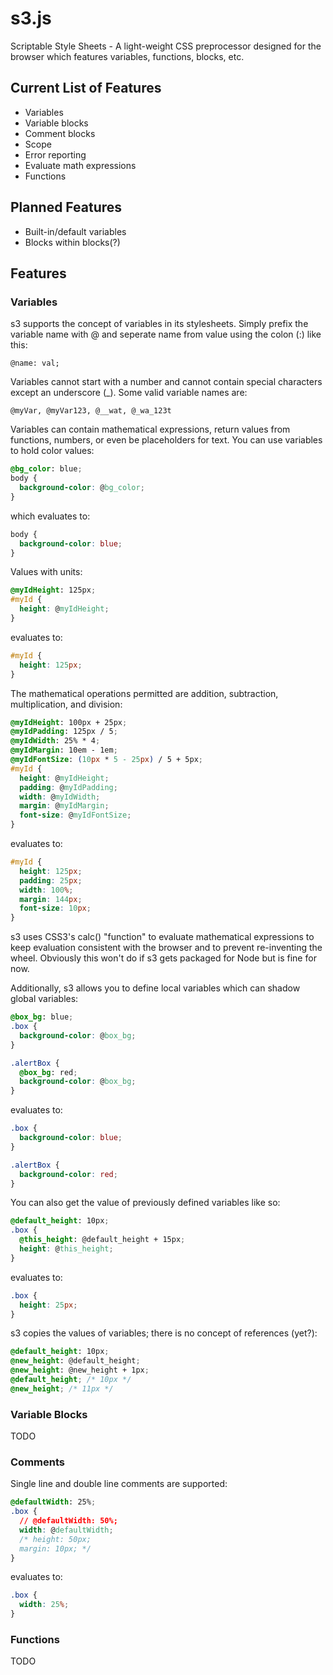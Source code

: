 s3.js
=====

Scriptable Style Sheets - A light-weight CSS preprocessor designed for the browser which features variables, functions, blocks, etc.

## Current List of Features
- Variables
- Variable blocks
- Comment blocks
- Scope
- Error reporting
- Evaluate math expressions
- Functions

## Planned Features
- Built-in/default variables
- Blocks within blocks(?)

## Features
### Variables
s3 supports the concept of variables in its stylesheets. Simply prefix the variable name with @ and seperate name from value using the colon (:) like this:
```
@name: val;
```
Variables cannot start with a number and cannot contain special characters except an underscore (_). Some valid variable names are:
```
@myVar, @myVar123, @__wat, @_wa_123t
```
Variables can contain mathematical expressions, return values from functions, numbers, or even be placeholders for text. You can use variables to hold color values:
```css
@bg_color: blue;
body {
  background-color: @bg_color;
}
```
which evaluates to:
```css
body {
  background-color: blue;
}
```
Values with units:
```css
@myIdHeight: 125px;
#myId {
  height: @myIdHeight;
}
```
evaluates to:
```css
#myId {
  height: 125px;
}
```
The mathematical operations permitted are addition, subtraction, multiplication, and division:
```css
@myIdHeight: 100px + 25px;
@myIdPadding: 125px / 5;
@myIdWidth: 25% * 4;
@myIdMargin: 10em - 1em;
@myIdFontSize: (10px * 5 - 25px) / 5 + 5px;
#myId {
  height: @myIdHeight;
  padding: @myIdPadding;
  width: @myIdWidth;
  margin: @myIdMargin;
  font-size: @myIdFontSize;
}
```
evaluates to:
```css
#myId {
  height: 125px;
  padding: 25px;
  width: 100%;
  margin: 144px;
  font-size: 10px;
}
```
s3 uses CSS3's calc() "function" to evaluate mathematical expressions to keep evaluation consistent with the browser and to prevent re-inventing the wheel. Obviously this won't do if s3 gets packaged for Node but is fine for now.

Additionally, s3 allows you to define local variables which can shadow global variables:
```css
@box_bg: blue;
.box {
  background-color: @box_bg;
}

.alertBox {
  @box_bg: red;
  background-color: @box_bg;
}
```
evaluates to:
```css
.box {
  background-color: blue;
}

.alertBox {
  background-color: red;
}
```

You can also get the value of previously defined variables like so:
```css
@default_height: 10px;
.box {
  @this_height: @default_height + 15px;
  height: @this_height;
}
```
evaluates to:
```css
.box {
  height: 25px;
}
```

s3 copies the values of variables; there is no concept of references (yet?):
```css
@default_height: 10px;
@new_height: @default_height;
@new_height: @new_height + 1px;
@default_height; /* 10px */
@new_height; /* 11px */
```

### Variable Blocks
TODO

### Comments
Single line and double line comments are supported:
```css
@defaultWidth: 25%;
.box {
  // @defaultWidth: 50%;
  width: @defaultWidth;
  /* height: 50px;
  margin: 10px; */
}
```
evaluates to:
```css
.box {
  width: 25%;
}
```

### Functions
TODO

